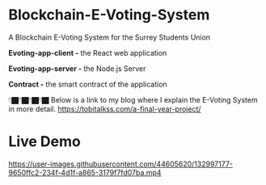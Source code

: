 # Blockchain-E-Voting-System
A Blockchain E-Voting System for the Surrey Students Union

**Evoting-app-client -** the React web application

**Evoting-app-server -** the Node.js Server

**Contract -** the smart contract of the application

👇🏿👇🏿👇🏿👇🏿 Below is a link to my blog where I explain the E-Voting System in more detail. 
https://tobitalkss.com/a-final-year-project/

# Live Demo


https://user-images.githubusercontent.com/44605620/132997177-9650ffc2-234f-4d1f-a865-3179f7fd07ba.mp4


